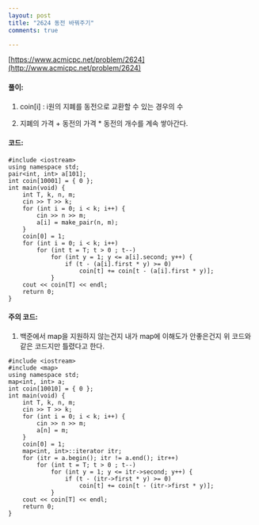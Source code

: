 ```yaml
---
layout: post
title: "2624 동전 바꿔주기"
comments: true

---
```

[https://www.acmicpc.net/problem/2624](http://www.acmicpc.net/problem/2624)

#### **풀이:**
1. coin[i]
	: i원의 지폐를 동전으로 교환할 수 있는 경우의 수
    
2. 지폐의 가격 + 동전의 가격 * 동전의 개수를 계속 쌓아간다.

#### **코드:**

```
#include <iostream>
using namespace std;
pair<int, int> a[101];
int coin[10001] = { 0 };
int main(void) {
	int T, k, n, m;
	cin >> T >> k;
	for (int i = 0; i < k; i++) {
		cin >> n >> m;
		a[i] = make_pair(n, m);
	}
	coin[0] = 1;
	for (int i = 0; i < k; i++)
		for (int t = T; t > 0 ; t--)
			for (int y = 1; y <= a[i].second; y++) {
				if (t - (a[i].first * y) >= 0)
					coin[t] += coin[t - (a[i].first * y)];
			}
	cout << coin[T] << endl;
	return 0;
}
```

#### **주의 코드:**

1. 백준에서 map을 지원하지 않는건지 내가 map에 이해도가 안좋은건지 위 코드와 같은 코드지만 틀렸다고 한다.

```
#include <iostream>
#include <map>
using namespace std;
map<int, int> a;
int coin[10010] = { 0 };
int main(void) {
	int T, k, n, m;
	cin >> T >> k;
	for (int i = 0; i < k; i++) {
		cin >> n >> m;
		a[n] = m;
	}
	coin[0] = 1;
	map<int, int>::iterator itr;
	for (itr = a.begin(); itr != a.end(); itr++)
		for (int t = T; t > 0 ; t--)
			for (int y = 1; y <= itr->second; y++) {
				if (t - (itr->first * y) >= 0)
					coin[t] += coin[t - (itr->first * y)];
			}
	cout << coin[T] << endl;
	return 0;
}
```